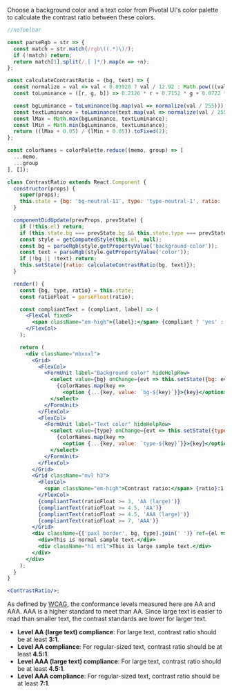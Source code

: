 Choose a background color and a text color from Pivotal UI's color palette to calculate the contrast ratio between these colors.

```jsx harmony
//noToolbar

const parseRgb = str => {
  const match = str.match(/rgb\((.*)\)/);
  if (!match) return;
  return match[1].split(/,[ ]*/).map(n => +n);
};

const calculateContrastRatio = (bg, text) => {
  const normalize = val => val < 0.03928 ? val / 12.92 : Math.pow(((val + 0.055) / 1.055), 2.4);
  const toLuminance = ([r, g, b]) => 0.2126 * r + 0.7152 * g + 0.0722 * b;

  const bgLuminance = toLuminance(bg.map(val => normalize(val / 255)));
  const textLuminance = toLuminance(text.map(val => normalize(val / 255)));
  const lMax = Math.max(bgLuminance, textLuminance);
  const lMin = Math.min(bgLuminance, textLuminance);
  return ((lMax + 0.05) / (lMin + 0.05)).toFixed(2);
};

const colorNames = colorPalette.reduce((memo, group) => [
  ...memo,
  ...group
], []);

class ContrastRatio extends React.Component {
  constructor(props) {
    super(props);
    this.state = {bg: 'bg-neutral-11', type: 'type-neutral-1', ratio: '14.74'};
  }

  componentDidUpdate(prevProps, prevState) {
    if (!this.el) return;
    if (this.state.bg === prevState.bg && this.state.type === prevState.type) return;
    const style = getComputedStyle(this.el, null);
    const bg = parseRgb(style.getPropertyValue('background-color'));
    const text = parseRgb(style.getPropertyValue('color'));
    if (!bg || !text) return;
    this.setState({ratio: calculateContrastRatio(bg, text)});
  }

  render() {
    const {bg, type, ratio} = this.state;
    const ratioFloat = parseFloat(ratio);

    const compliantText = (compliant, label) => (
      <FlexCol fixed>
        <span className="em-high">{label}:</span> {compliant ? 'yes' : 'no'}
      </FlexCol>
    );

    return (
      <div className="mbxxxl">
        <Grid>
          <FlexCol>
            <FormUnit label="Background color" hideHelpRow>
              <select value={bg} onChange={evt => this.setState({bg: evt.target.value})}>
                {colorNames.map(key =>
                  <option {...{key, value: `bg-${key}`}}>{key}</option>)}
              </select>
            </FormUnit>
          </FlexCol>
          <FlexCol>
            <FormUnit label="Text color" hideHelpRow>
              <select value={type} onChange={evt => this.setState({type: evt.target.value})}>
                {colorNames.map(key =>
                  <option {...{key, value: `type-${key}`}}>{key}</option>)}
              </select>
            </FormUnit>
          </FlexCol>
        </Grid>
        <Grid className="mvl h3">
          <FlexCol>
            <span className="em-high">Contrast ratio:</span> {ratio}:1
          </FlexCol>
          {compliantText(ratioFloat >= 3, 'AA (large)')}
          {compliantText(ratioFloat >= 4.5, 'AA')}
          {compliantText(ratioFloat >= 4.5, 'AAA (large)')}
          {compliantText(ratioFloat >= 7, 'AAA')}
        </Grid>
        <div className={['paxl border', bg, type].join(' ')} ref={el => this.el = el}>
          <div>This is normal sample text.</div>
          <div className="h1 mtl">This is large sample text.</div>
        </div>
      </div>
    );
  }
}

<ContrastRatio/>;
```

As defined by [WCAG](https://www.w3.org/TR/2008/REC-WCAG20-20081211/#visual-audio-contrast-contrast), the conformance levels measured here are AA and AAA. AAA is a higher standard to meet than AA. Since large text is easier to read than smaller text, the contrast standards are lower for larger text.

- **Level AA (large text) compliance**: For large text, contrast ratio should be at least **3:1**.
- **Level AA compliance**: For regular-sized text, contrast ratio should be at least **4.5:1**.
- **Level AAA (large text) compliance**: For large text, contrast ratio should be at least **4.5:1**.
- **Level AAA compliance**: For regular-sized text, contrast ratio should be at least **7:1**.